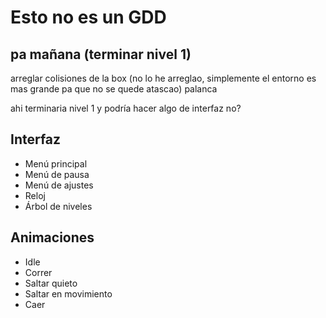 # Esto no es un GDD

## pa mañana (terminar nivel 1)
arreglar colisiones de la box (no lo he arreglao, simplemente el entorno es mas grande pa que no se quede atascao)
palanca

ahi terminaria nivel 1 y podría hacer algo de interfaz no?

## Interfaz
- Menú principal
- Menú de pausa
- Menú de ajustes
- Reloj
- Árbol de niveles

## Animaciones
- Idle
- Correr
- Saltar quieto
- Saltar en movimiento
- Caer
